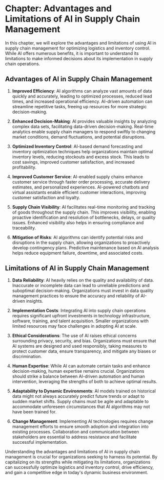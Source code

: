 Chapter: Advantages and Limitations of AI in Supply Chain Management
====================================================================

In this chapter, we will explore the advantages and limitations of using AI in supply chain management for optimizing logistics and inventory control. While AI offers numerous benefits, it is important to understand its limitations to make informed decisions about its implementation in supply chain operations.

Advantages of AI in Supply Chain Management
-------------------------------------------

1. **Improved Efficiency**: AI algorithms can analyze vast amounts of data quickly and accurately, leading to optimized processes, reduced lead times, and increased operational efficiency. AI-driven automation can streamline repetitive tasks, freeing up resources for more strategic decision-making.

2. **Enhanced Decision-Making**: AI provides valuable insights by analyzing complex data sets, facilitating data-driven decision-making. Real-time analytics enable supply chain managers to respond swiftly to changing market conditions, demand fluctuations, and potential disruptions.

3. **Optimized Inventory Control**: AI-based demand forecasting and inventory optimization techniques help organizations maintain optimal inventory levels, reducing stockouts and excess stock. This leads to cost savings, improved customer satisfaction, and increased profitability.

4. **Improved Customer Service**: AI-enabled supply chains enhance customer service through faster order processing, accurate delivery estimates, and personalized experiences. AI-powered chatbots and virtual assistants enable efficient customer interactions, improving customer satisfaction and loyalty.

5. **Supply Chain Visibility**: AI facilitates real-time monitoring and tracking of goods throughout the supply chain. This improves visibility, enabling proactive identification and resolution of bottlenecks, delays, or quality issues. Enhanced visibility also helps in ensuring compliance and traceability.

6. **Mitigation of Risks**: AI algorithms can identify potential risks and disruptions in the supply chain, allowing organizations to proactively develop contingency plans. Predictive maintenance based on AI analysis helps reduce equipment failure, downtime, and associated costs.

Limitations of AI in Supply Chain Management
--------------------------------------------

1. **Data Reliability**: AI heavily relies on the quality and availability of data. Inaccurate or incomplete data can lead to unreliable predictions and suboptimal decision-making. Organizations must invest in data quality management practices to ensure the accuracy and reliability of AI-driven insights.

2. **Implementation Costs**: Integrating AI into supply chain operations requires significant upfront investments in technology infrastructure, software, training, and talent acquisition. Smaller organizations with limited resources may face challenges in adopting AI at scale.

3. **Ethical Considerations**: The use of AI raises ethical concerns surrounding privacy, security, and bias. Organizations must ensure that AI systems are designed and used responsibly, taking measures to protect customer data, ensure transparency, and mitigate any biases or discrimination.

4. **Human Expertise**: While AI can automate certain tasks and enhance decision-making, human expertise remains crucial. Organizations should strike a balance between AI-driven automation and human intervention, leveraging the strengths of both to achieve optimal results.

5. **Adaptability to Dynamic Environments**: AI models trained on historical data might not always accurately predict future trends or adapt to sudden market shifts. Supply chains must be agile and adaptable to accommodate unforeseen circumstances that AI algorithms may not have been trained for.

6. **Change Management**: Implementing AI technologies requires change management efforts to ensure smooth adoption and integration into existing processes. Collaboration and communication between stakeholders are essential to address resistance and facilitate successful implementation.

Understanding the advantages and limitations of AI in supply chain management is crucial for organizations seeking to harness its potential. By capitalizing on its strengths while mitigating its limitations, organizations can successfully optimize logistics and inventory control, drive efficiency, and gain a competitive edge in today's dynamic business environment.
